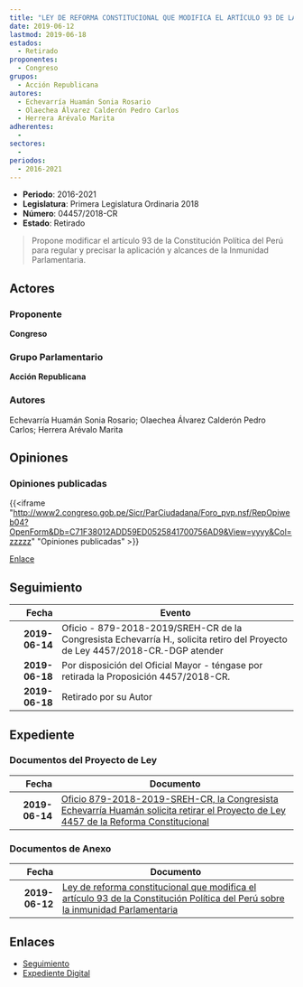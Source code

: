 ```yaml
---
title: "LEY DE REFORMA CONSTITUCIONAL QUE MODIFICA EL ARTÍCULO 93 DE LA CONSTITUCIÓN POLÍTICA DEL PERÚ SOBRE LA INMUNIDAD PARLAMENTARIA"
date: 2019-06-12
lastmod: 2019-06-18
estados: 
  - Retirado
proponentes: 
  - Congreso
grupos: 
  - Acción Republicana
autores: 
  - Echevarría Huamán Sonia Rosario
  - Olaechea Álvarez Calderón Pedro Carlos
  - Herrera Arévalo Marita
adherentes: 
  - 
sectores: 
  - 
periodos: 
  - 2016-2021
---
```


- **Periodo**: 2016-2021
- **Legislatura**: Primera Legislatura Ordinaria 2018
- **Número**: 04457/2018-CR
- **Estado**: Retirado

> Propone modificar el artículo 93 de la Constitución Política del Perú para regular y precisar la aplicación y alcances de la Inmunidad Parlamentaria.


## Actores

### Proponente

**Congreso**

### Grupo Parlamentario

**Acción Republicana**

### Autores

Echevarría Huamán Sonia Rosario; Olaechea Álvarez Calderón Pedro Carlos; Herrera Arévalo Marita


## Opiniones

### Opiniones publicadas

{{<iframe "http://www2.congreso.gob.pe/Sicr/ParCiudadana/Foro_pvp.nsf/RepOpiweb04?OpenForm&Db=C71F38012ADD59ED0525841700756AD9&View=yyyy&Col=zzzzz" "Opiniones publicadas" >}}

[Enlace](http://www2.congreso.gob.pe/Sicr/ParCiudadana/Foro_pvp.nsf/RepOpiweb04?OpenForm&Db=C71F38012ADD59ED0525841700756AD9&View=yyyy&Col=zzzzz)

## Seguimiento

| Fecha | Evento |
|------:|--------|
| **2019-06-14** | Oficio - 879-2018-2019/SREH-CR de la Congresista Echevarría H., solicita retiro del Proyecto de Ley 4457/2018-CR.-DGP atender|
| **2019-06-18** | Por disposición del Oficial Mayor - téngase por retirada la Proposición 4457/2018-CR.|
| **2019-06-18** | Retirado por su Autor|


## Expediente


### Documentos del Proyecto de Ley

| Fecha | Documento |
|------:|--------|
| **2019-06-14** | [Oficio 879-2018-2019-SREH-CR, la Congresista Echevarría Huamán solicita retirar el Proyecto de Ley 4457 de la Reforma Constitucional](http://www.leyes.congreso.gob.pe/Documentos/2016_2021/Retiro_de_Proyecto/OFICIO-879-2018-2019-SREH-CR.pdf) |

### Documentos de Anexo

| Fecha | Documento |
|------:|--------|
| **2019-06-12** | [Ley de reforma constitucional que modifica el artículo 93 de la Constitución Política del Perú sobre la inmunidad Parlamentaria](http://www.leyes.congreso.gob.pe/Documentos/2016_2021/Proyectos_de_Ley_y_de_Resoluciones_Legislativas/PL0445720190612.pdf) |

## Enlaces 

- [Seguimiento](http://www2.congreso.gob.pe/Sicr/TraDocEstProc/CLProLey2016.nsf/f7fff46988ca05b1052578e100829cc7/a870aef36547baf0052584170070c2e8?OpenDocument)
- [Expediente Digital](http://www2.congreso.gob.pe/Sicr/TraDocEstProc/CLProLey2016.nsf/f7fff46988ca05b1052578e100829cc7/a870aef36547baf0052584170070c2e8?OpenDocument&Click=05257FB7005EB655.eb71d0cf91d8294e05256cdf006b5706/$Body/0.1C6C)
